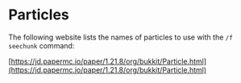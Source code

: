 # Particles

The following website lists the names of particles to use with the `/f seechunk` command:

[https://jd.papermc.io/paper/1.21.8/org/bukkit/Particle.html](https://jd.papermc.io/paper/1.21.8/org/bukkit/Particle.html)
